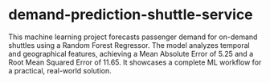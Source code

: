 # demand-prediction-shuttle-service
This machine learning project forecasts passenger demand for on-demand shuttles using a Random Forest Regressor. The model analyzes temporal and geographical features, achieving a Mean Absolute Error of 5.25 and a Root Mean Squared Error of 11.65. It showcases a complete ML workflow for a practical, real-world solution.
